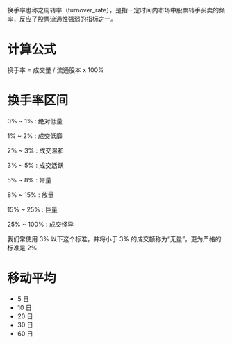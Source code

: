 换手率也称之周转率（turnover_rate），是指一定时间内市场中股票转手买卖的频率，反应了股票流通性强弱的指标之一。


# 计算公式

换手率 = 成交量 / 流通股本 x 100%

# 换手率区间

0% ~ 1% : 绝对低量

1% ~ 2% : 成交低靡

2% ~ 3% : 成交温和

3% ~ 5% : 成交活跃

5% ~ 8% : 带量

8% ~ 15% : 放量

15% ~ 25% : 巨量

25% ~ 100% : 成交怪异

我们常使用 3% 以下这个标准，并将小于 3% 的成交额称为“无量”，更为严格的标准是 2%

# 移动平均

* 5 日
* 10 日
* 20 日
* 30 日
* 60 日
